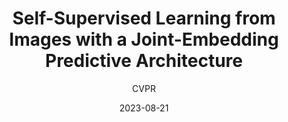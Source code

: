 ---
layout: seminar-post
title: "Self-Supervised Learning from Images with a Joint-Embedding Predictive Architecture"
subtitle: 'CVPR'
categories: "Computer Vision"
tags: [Self-supervised]
date: 2023-08-21
pdf_url: 'https://drive.google.com/file/d/1-lW326WxJccDzWzAWoW2FrAhkK1hh11a/preview'
---